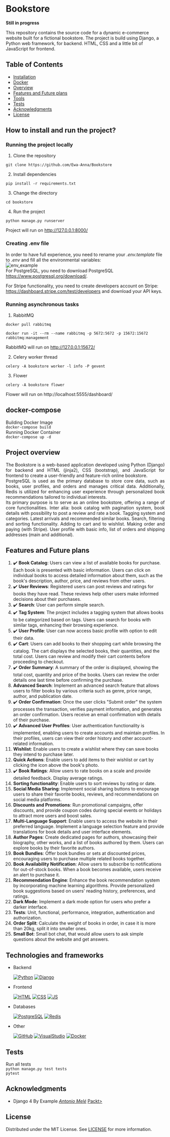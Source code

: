 # Bookstore
**Still in progress**

This repository contains the source code for a dynamic e-commerce website built for a fictional bookstore. The project is build using Django, a Python web framework, for backend. HTML, CSS and a little bit of JavaScript for frontend.

## Table of Contents
- [Installation](#how-to-install-and-run-the-project)
- [Docker](#docker-compose)
- [Overview](#project-overview)
- [Features and Future plans](#features-and-future-plans)
- [Tools](#technologies-and-frameworks)
- [Tests](#tests)
- [Acknowledgments](#acknowledgments)
- [License](#license)

## How to install and run the project?
### Running the project locally
1. Clone the repository

` git clone https://github.com/Ewa-Anna/Bookstore `

2. Install dependencies

` pip install -r requirements.txt `

3. Change the directory

` cd bookstore `

4. Run the project

` python manage.py runserver `

Project will run on http://127.0.0.1:8000/

### Creating .env file
In order to have full experience, you need to rename your *.env.template* file to *.env* and fill all the environmental variables:
<br>
![env_example](bookstore/static/img/screenshots/env_example.PNG)
<br>
For PostgreSQL, you need to download PostgreSQL https://www.postgresql.org/download/.

For Stripe functionality, you need to create developers account on Stripe: https://dashboard.stripe.com/test/developers and download your API keys.

### Running asynchronous tasks
1. RabbitMQ

`docker pull rabbitmq`

`docker run -it --rm --name rabbitmq -p 5672:5672 -p 15672:15672 rabbitmq:management`

RabbitMQ will run on http://127.0.0.1:15672/

2. Celery worker thread

`celery -A bookstore worker -l info -P gevent`

3. Flower

`celery -A bookstore flower`

Flower will run on http://localhost:5555/dashboard/


## docker-compose
Building Docker Image
<br>
` docker-compose build `
<br>
Running Docker Container
<br>
` docker-compose up -d `

## Project overview
<div style="text-align: justify;">
The Bookstore is a web-based application developed using Python (Django) for backend and HTML (jinja2), CSS (bootstrap), and JavaScript for frontend to create a user-friendly and feature-rich online bookstore. 
<br>
PostgreSQL is used as the primary database to store core data, such as books, user profiles, and orders and manages critical data. Additionally, Redis is utilized for enhancing user experience through personalized book recommendations tailored to individual interests.
<br>
Its primary purpose is to serve as an online bookstore, offering a range of core functionalities. Inter alia: book catalog with pagination system, book details with possibility to post a review and rate a book. Tagging system and categories. Latest arrivals and recommended similar books. Search, filtering and sorting functionality. Adding to cart and to wishlist. Making order and paying (with Stripe). User profile with basic info, list of orders and shipping addresses (main and additional).
</div>

## Features and Future plans
1. :heavy_check_mark: **Book Catalog**: Users can view a list of available books for purchase. Each book is presented with basic information. Users can click on individual books to access detailed information about them, such as the book's description, author, price, and reviews from other users. 
2. :heavy_check_mark: **User Reviews**: Registered users can post reviews and ratings for books they have read. These reviews help other users make informed decisions about their purchases. 
3. :heavy_check_mark: **Search**: User can perform simple search. 
4. :heavy_check_mark: **Tag System**: The project includes a tagging system that allows books to be categorized based on tags. Users can search for books with similar tags, enhancing their browsing experience. 
5. :heavy_check_mark: **User Profile**: User can now access basic profile with option to edit their data. 
6. :heavy_check_mark: **Cart**: Users can add books to their shopping cart while browsing the catalog. The cart displays the selected books, their quantities, and the total cost. Users can review and modify their cart contents before proceeding to checkout. 
7. :heavy_check_mark: **Order Summary**: A summary of the order is displayed, showing the total cost, quantity and price of the books. Users can review the order details one last time before confirming the purchase. 
8. **Advanced Search**: Implement an advanced search feature that allows users to filter books by various criteria such as genre, price range, author, and publication date.
9. :heavy_check_mark: **Order Confirmation**: Once the user clicks "Submit order" the system processes the transaction, verifies payment information, and generates an order confirmation. Users receive an email confirmation with details of their purchase.
10.	:heavy_check_mark: **Advanced User Profiles**: User authentication functionality is implemented, enabling users to create accounts and maintain profiles. In their profiles, users can view their order history and other account-related information.
11.	**Wishlist**: Enable users to create a wishlist where they can save books they intend to purchase later.
11. **Quick Actions**: Enable users to add items to their wishlist or cart by clicking the icon above the book's photo.
12.	:heavy_check_mark: **Book Ratings**: Allow users to rate books on a scale and provide detailed feedback. Display average ratings.
12. **Sorting functionality**: Enable users to sort reviews by rating or date.
13.	**Social Media Sharing**: Implement social sharing buttons to encourage users to share their favorite books, reviews, and recommendations on social media platforms.
14.	**Discounts and Promotions**: Run promotional campaigns, offer discounts, and provide coupon codes during special events or holidays to attract more users and boost sales.
15.	**Multi-Language Support**: Enable users to access the website in their preferred language. Implement a language selection feature and provide translations for book details and user interface elements.
16.	**Author Pages**: Create dedicated pages for authors, showcasing their biography, other works, and a list of books authored by them. Users can explore books by their favorite authors.
17.	**Book Bundles**: Offer book bundles or sets at discounted prices, encouraging users to purchase multiple related books together.
18.	**Book Availability Notification**: Allow users to subscribe to notifications for out-of-stock books. When a book becomes available, users receive an alert to purchase it.
19.	**Recommendation Engine**: Enhance the book recommendation system by incorporating machine learning algorithms. Provide personalized book suggestions based on users' reading history, preferences, and ratings.
20. **Dark Mode**: Implement a dark mode option for users who prefer a darker interface.
21. **Tests**: Unit, functional, performance, integration, authentication and authorization.
22. **Order Split**: Calculate the weight of books in order, in case it is more than 20kg, split it into smaller ones.
23. **Small Bot**: Small bot chat, that would allow users to ask simple questions about the website and get answers.


## Technologies and frameworks
- Backend
    
    [![Python](https://skillicons.dev/icons?i=python)](https://skillicons.dev) 
    [![Django](https://skillicons.dev/icons?i=django)](https://skillicons.dev)

- Frontend
    
    [![HTML](https://skillicons.dev/icons?i=html)](https://skillicons.dev)
    [![CSS](https://skillicons.dev/icons?i=css)](https://skillicons.dev) 
    [![JS](https://skillicons.dev/icons?i=javascript)](https://skillicons.dev)

- Databases

    [![PostgreSQL](https://skillicons.dev/icons?i=postgres)](https://skillicons.dev)
    [![Redis](https://skillicons.dev/icons?i=redis)](https://skillicons.dev)

- Other

    [![GitHub](https://skillicons.dev/icons?i=github)](https://skillicons.dev)
    [![VisualStudio](https://skillicons.dev/icons?i=vscode)](https://skillicons.dev)
    [![Docker](https://skillicons.dev/icons?i=docker)](https://skillicons.dev)

## Tests
Run all tests
<br>
`python manage.py test tests`
<br>
`pytest`

## Acknowledgments
- Django 4 By Example [*Antonio Melé*](https://antoniomele.es/) [Packt>](https://www.packtpub.com/)

## License
Distributed under the MIT License. See [LICENSE](LICENSE) for more information.